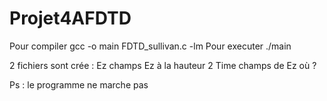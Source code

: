 # Projet4AFDTD
Pour compiler 
gcc -o main FDTD_sullivan.c -lm
Pour executer
./main

2 fichiers sont crée :
Ez champs Ez à la hauteur 2
Time champs de Ez où ?

Ps : le programme ne marche pas
